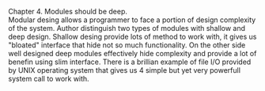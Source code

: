 
Chapter 4. Modules should be deep.   
Modular desing allows a programmer to face a portion of design complexity of the system. Author distinguish two types of
modules with shallow and deep design. Shallow desing provide lots of method to work with, it gives us "bloated"
interface that hide not so much functionality. On the other side well designed deep modules effectively hide complexity
and provide a lot of benefin using slim interface.
There is a brillian example of file I/O provided by UNIX operating system that gives us 4 simple but yet very powerfull
system call to work with. 
